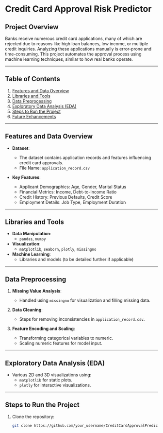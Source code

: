 # Credit Card Approval Risk Predictor

## Project Overview

Banks receive numerous credit card applications, many of which are rejected due to reasons like high loan balances, low income, or multiple credit inquiries. Analyzing these applications manually is error-prone and time-consuming. This project automates the approval process using machine learning techniques, similar to how real banks operate.

---

## Table of Contents

1. [Features and Data Overview](#features-and-data-overview)  
2. [Libraries and Tools](#libraries-and-tools)  
3. [Data Preprocessing](#data-preprocessing)  
4. [Exploratory Data Analysis (EDA)](#exploratory-data-analysis-eda)  
5. [Steps to Run the Project](#steps-to-run-the-project)  
6. [Future Enhancements](#future-enhancements)  

---

## Features and Data Overview

- **Dataset**:  
  - The dataset contains application records and features influencing credit card approvals.  
  - File Name: `application_record.csv`  

- **Key Features**:  
  - Applicant Demographics: Age, Gender, Marital Status  
  - Financial Metrics: Income, Debt-to-Income Ratio  
  - Credit History: Previous Defaults, Credit Score  
  - Employment Details: Job Type, Employment Duration  

---

## Libraries and Tools

- **Data Manipulation**:  
  - `pandas`, `numpy`  
- **Visualization**:  
  - `matplotlib`, `seaborn`, `plotly`, `missingno`  
- **Machine Learning**:  
  - Libraries and models (to be detailed further if applicable)  

---

## Data Preprocessing

1. **Missing Value Analysis**:  
   - Handled using `missingno` for visualization and filling missing data.  

2. **Data Cleaning**:  
   - Steps for removing inconsistencies in `application_record.csv`.  

3. **Feature Encoding and Scaling**:  
   - Transforming categorical variables to numeric.  
   - Scaling numeric features for model input.  

---

## Exploratory Data Analysis (EDA)

- Various 2D and 3D visualizations using:  
  - `matplotlib` for static plots.  
  - `plotly` for interactive visualizations.  

---

## Steps to Run the Project

1. Clone the repository:  
   ```bash
   git clone https://github.com/your_username/CreditCardApprovalPredictor.git
